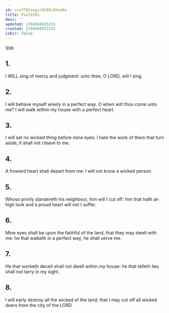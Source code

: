 ```yaml
---
id: xruf781osgcx5k95i9tke8a
title: Psalm101
desc: ''
updated: 1704668915333
created: 1704668915333
isDir: false
---
```

\b\b
## 1.
I WILL sing of mercy and judgment: unto thee, O LORD, will I sing.
## 2.
I will behave myself wisely in a perfect way.  O when wilt thou come unto me?  I will walk within my house with a perfect heart.
## 3.
I will set no wicked thing before mine eyes: I hate the work of them that turn aside; it shall not cleave to me.
## 4.
A froward heart shall depart from me: I will not know a wicked person.
## 5.
Whoso privily slandereth his neighbour, him will I cut off: him that hath an high look and a proud heart will not I suffer.
## 6.
Mine eyes shall be upon the faithful of the land, that they may dwell with me: he that walketh in a perfect way, he shall serve me.
## 7.
He that worketh deceit shall not dwell within my house: he that telleth lies shall not tarry in my sight.
## 8.
I will early destroy all the wicked of the land; that I may cut off all wicked doers from the city of the LORD.
